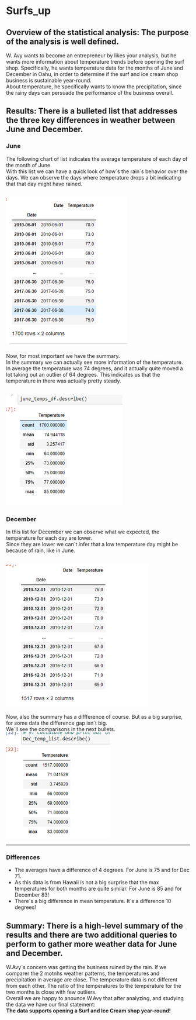 # Surfs_up

## Overview of the statistical analysis: The purpose of the analysis is well defined.
W. Avy wants to become an entrepreneur by  likes your analysis, but he wants more information about temperature trends before opening the surf shop. Specifically, he wants temperature data for the months of June and December in Oahu, in order to determine if the surf and ice cream shop business is sustainable year-round.  
About temperature, he specifically wants to know the precipitation, since the rainy days can persuade the performance of the business overall.  


## Results: There is a bulleted list that addresses the three key differences in weather between June and December.
### June
The following chart of list indicates the average temperature of each day of the month of June.  
With this list we can have a quick look of how´s the rain´s behavior over the days. 
We can observe the days where temperature drops a bit indicating that that day might have rained.  
  
![list_june](https://github.com/ManuelRuizF/surfs_up/blob/main/resources/List_june.PNG)  
---------------------------------------------------------------------------------  
Now, for most important we have the summary.  
In the summary we can actually see more information of the temperature.  
In average the temperature was 74 degrees, and it actually quite moved a lot taking out an outlier of 64 degrees. This indicates us that the temperature in there was actually pretty steady.  
  
![Sum_june](https://github.com/ManuelRuizF/surfs_up/blob/main/resources/summary_june.PNG)  
----------------------------------------------------------------------------------  
### December  
In this list for December we can observe what we expected, the temperature for each day are lower.  
Since they are lower we can´t infer that a low temperature day might be because of rain, like in June.  

![list_dec](https://github.com/ManuelRuizF/surfs_up/blob/main/resources/list_dec.PNG)  
-----------------------------------------------------------------------------------  
  
Now, also the summary has a diffference of course. But as a big surprise, for some data the difference gap isn´t big.  
We´ll see the comparisons in the next bullets.
![Sum_dec](https://github.com/ManuelRuizF/surfs_up/blob/main/resources/summary_dec.PNG)  
  
-----------------------------------------------------------------------------------  

### Differences  
- The averages have a difference of 4 degrees. For June is 75 and for Dec 71.  
- As this data is from Hawaii is not a big surprise that the max temperatures for both months are quite similar. For June is 85 and for December 83!
- There´s a big difference in mean temperature. It´s a difference 10 degrees!

## Summary: There is a high-level summary of the results and there are two additional queries to perform to gather more weather data for June and December.  
  
W.Avy´s concern was getting the business ruined by the rain. If we comparer the 2 motnhs weather patterns, the temperatures and precipitation in average are close. The temperature data is not different from each other. The ratio of the temperatures to the temperature for the two months is close with few outliers.  
Overall we are happy to anounce W.Avy that after analyzing, and studying the data we have our final statement:  
**The data supports opening a Surf and Ice Cream shop year-round!**
